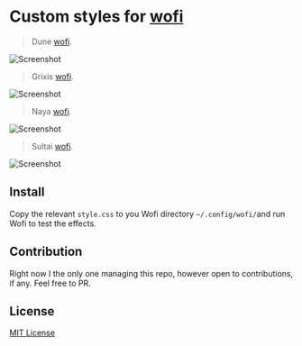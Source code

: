 # Custom styles for [wofi](https://hg.sr.ht/~scoopta/wofi)

> Dune [wofi](https://hg.sr.ht/~scoopta/wofi).

![Screenshot](dune/screenshot.png)

> Grixis [wofi](https://hg.sr.ht/~scoopta/wofi).

![Screenshot](grixis/screenshot.png)

> Naya [wofi](https://hg.sr.ht/~scoopta/wofi).

![Screenshot](naya/screenshot.png)

> Sultai [wofi](https://hg.sr.ht/~scoopta/wofi).

![Screenshot](sultai/screenshot.png)

## Install

Copy the relevant `style.css` to you Wofi directory `~/.config/wofi/`and run Wofi to test the effects. 

## Contribution

Right now I the only one managing this repo, however open to contributions, if any. Feel free to PR.

## License

[MIT License](./LICENSE)
